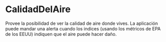 # CalidadDelAire
Provee la posibilidad de ver la calidad de aire donde vives.  La aplicación puede mandar una alerta cuando los indices (usando los métricos de EPA de los EEUU) indiquen que el aire puede hacer daño.
